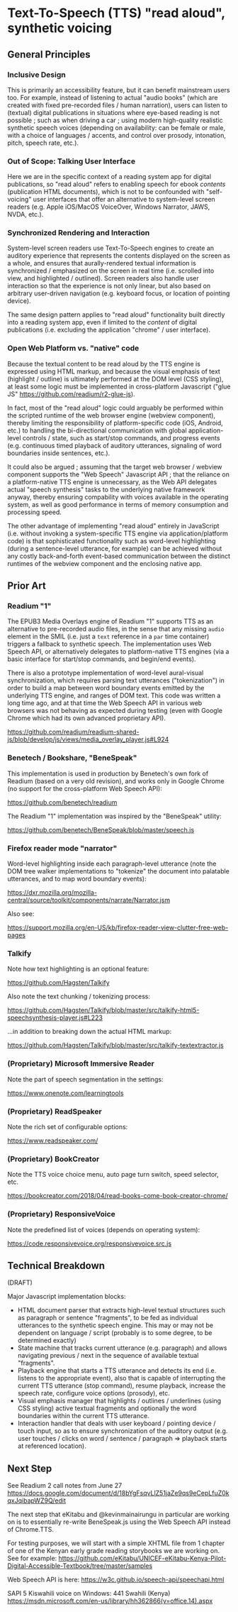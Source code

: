 # Text-To-Speech (TTS) "read aloud", synthetic voicing

## General Principles

### Inclusive Design

This is primarily an accessibility feature, but it can benefit mainstream users too. For example, instead of listening to actual "audio books" (which are created with fixed pre-recorded files / human narration), users can listen to (textual) digital publications in situations where eye-based reading is not possible ; such as when driving a car ; using modern high-quality realistic synthetic speech voices (depending on availability: can be female or male, with a choice of languages / accents, and control over prosody, intonation, pitch, speech rate, etc.).

### Out of Scope: Talking User Interface

Here we are in the specific context of a reading system app for digital publications, so "read aloud" refers to enabling speech for ebook *contents* (publication HTML documents), which is not to be confounded with "self-voicing" user interfaces that offer an alternative to system-level screen readers (e.g. Apple iOS/MacOS VoiceOver, Windows Narrator, JAWS, NVDA, etc.).

### Synchronized Rendering and Interaction

System-level screen readers use Text-To-Speech engines to create an auditory experience that represents the contents displayed on the screen as a whole, and ensures that aurally-rendered textual information is synchronized / emphasized on the screen in real time (i.e. scrolled into view, and highlighted / outlined). Screen readers also handle user interaction so that the experience is not only linear, but also based on arbitrary user-driven navigation (e.g. keyboard focus, or location of pointing device).

The same design pattern applies to "read aloud" functionality built directly into a reading system app, even if limited to the *content* of digital publications (i.e. excluding the application "chrome" / user interface).

### Open Web Platform vs. "native" code

Because the textual content to be read aloud by the TTS engine is expressed using HTML markup, and because the visual emphasis of text (highlight / outline) is ultimately performed at the DOM level (CSS styling), at least some logic must be implemented in cross-platform Javascript ("glue JS" https://github.com/readium/r2-glue-js).

In fact, most of the "read aloud" logic could arguably be performed within the scripted runtime of the web browser engine (webview component), thereby limiting the responsibility of platform-specific code (iOS, Android, etc.) to handling the bi-directional communication with global application-level controls / state, such as start/stop commands, and progress events (e.g. continuous timed playback of auditory utterances, signaling of word boundaries inside sentences, etc.).

It could also be argued ; assuming that the target web browser / webview component supports the "Web Speech" Javascript API ; that the reliance on a platform-native TTS engine is unnecessary, as the Web API delegates actual "speech synthesis" tasks to the underlying native framework anyway, thereby ensuring compability with voices available in the operating system, as well as good performance in terms of memory consumption and processing speed.

The other advantage of implementing "read aloud" entirely in JavaScript (i.e. without invoking a system-specific TTS engine via application/platform code) is that sophisticated functionality such as word-level highlighting (during a sentence-level utterance, for example) can be achieved without any costly back-and-forth event-based communication between the distinct runtimes of the webview component and the enclosing native app.

## Prior Art

### Readium "1"

The EPUB3 Media Overlays engine of Readium "1" supports TTS as an alternative to pre-recorded audio files, in the sense that any missing `audio` element in the SMIL (i.e. just a `text` reference in a `par` time container) triggers a fallback to synthetic speech. The implementation uses Web Speech API, or alternatively delegates to platform-native TTS engines (via a basic interface for start/stop commands, and begin/end events).

There is also a prototype implementation of word-level aural-visual synchronization, which requires parsing text utterances ("tokenization") in order to build a map between word boundary events emitted by the underlying TTS engine, and ranges of DOM text. This code was written a long time ago, and at that time the Web Speech API in various web browsers was not behaving as expected during testing (even with Google Chrome which had its own advanced proprietary API).

https://github.com/readium/readium-shared-js/blob/develop/js/views/media_overlay_player.js#L924

### Benetech / Bookshare, "BeneSpeak"

This implementation is used in production by Benetech's own fork of Readium (based on a very old revision), and works only in Google Chrome (no support for the cross-platform Web Speech API):

https://github.com/benetech/readium

The Readium "1" implementation was inspired by the "BeneSpeak" utility:

https://github.com/benetech/BeneSpeak/blob/master/speech.js

### Firefox reader mode "narrator"

Word-level highlighting inside each paragraph-level utterance (note the DOM tree walker implementations to "tokenize" the document into palatable utterances, and to map word boundary events):

https://dxr.mozilla.org/mozilla-central/source/toolkit/components/narrate/Narrator.jsm

Also see:

https://support.mozilla.org/en-US/kb/firefox-reader-view-clutter-free-web-pages

### Talkify

Note how text highlighting is an optional feature:

https://github.com/Hagsten/Talkify

Also note the text chunking / tokenizing process:

https://github.com/Hagsten/Talkify/blob/master/src/talkify-html5-speechsynthesis-player.js#L223

...in addition to breaking down the actual HTML markup:

https://github.com/Hagsten/Talkify/blob/master/src/talkify-textextractor.js

### (Proprietary) Microsoft Immersive Reader

Note the part of speech segmentation in the settings:

https://www.onenote.com/learningtools

### (Proprietary) ReadSpeaker

Note the rich set of configurable options:

https://www.readspeaker.com/

### (Proprietary) BookCreator

Note the TTS voice choice menu, auto page turn switch, speed selector, etc.

https://bookcreator.com/2018/04/read-books-come-book-creator-chrome/

### (Proprietary) ResponsiveVoice

Note the predefined list of voices (depends on operating system):

https://code.responsivevoice.org/responsivevoice.src.js

## Technical Breakdown

(DRAFT)

Major Javascript implementation blocks:

* HTML document parser that extracts high-level textual structures such as paragraph or sentence "fragments", to be fed as individual utterances to the synthetic speech engine. This may or may not be dependent on language / script (probably is to some degree, to be determined exactly)
* State machine that tracks current utterance (e.g. paragraph) and allows navigating previous / next in the sequence of available textual "fragments".
* Playback engine that starts a TTS utterance and detects its end (i.e. listens to the appropriate event), also that is capable of interrupting the current TTS utterance (stop command), resume playback, increase the speech rate, configure voice options (prosody), etc.
* Visual emphasis manager that highlights / outlines / underlines (using CSS styling) active textual fragments and optionally the word boundaries within the current TTS utterance.
* Interaction handler that deals with user keyboard / pointing device / touch input, so as to ensure synchronization of the auditory output (e.g. user touches / clicks on word / sentence / paragraph => playback starts at referenced location).

## Next Step

See Readium 2 call notes from June 27 https://docs.google.com/document/d/18bYgFsqvLlZ51jaZe9qs9eCepLfuZ0kqxJqibapWZ9Q/edit

The next step that eKitabu and @kevinmainairungu in particular are working on is to essentially re-write BeneSpeak.js using the Web Speech API instead of Chrome.TTS.

For testing purposes, we will start with a simple XHTML file from 1 chapter of one of the Kenyan early grade reading storybooks we are working on. See for example: https://github.com/eKitabu/UNICEF-eKitabu-Kenya-Pilot-Digital-Accessible-Textbook/tree/master/samples

Web Speech API is here:
https://w3c.github.io/speech-api/speechapi.html

SAPI 5 Kiswahili voice on Windows: 441 Swahili (Kenya)
https://msdn.microsoft.com/en-us/library/hh362866(v=office.14).aspx
